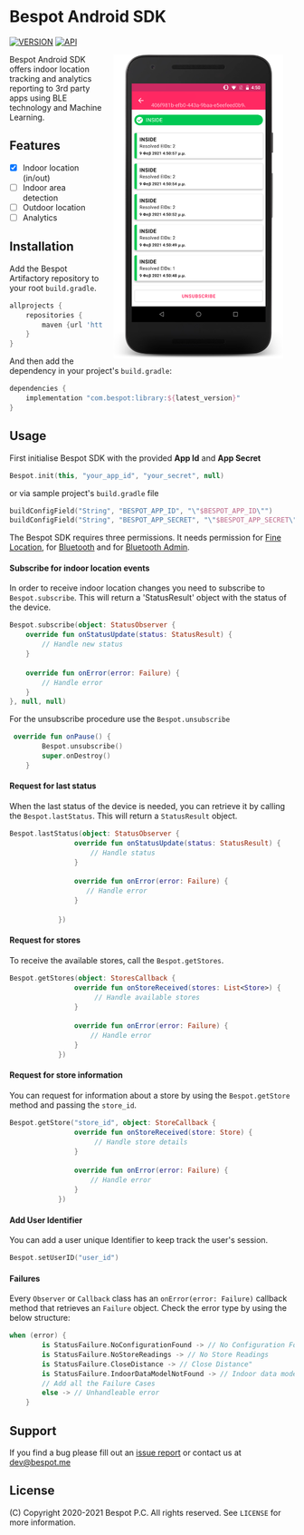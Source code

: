 # Bespot Android SDK

[![VERSION](https://img.shields.io/badge/VERSION-0.4.0-green)](#)
[![API](https://img.shields.io/badge/API-21%2B-brightgreen.svg?style=flat)](#)

<img src="screenshots/sample.png" width="300" align="right" hspace="20">

Bespot Android SDK offers indoor location tracking and analytics reporting to 3rd party apps using BLE technology and Machine Learning.

## Features

- [x] Indoor location (in/out)
- [ ] Indoor area detection
- [ ] Outdoor location
- [ ] Analytics

## Installation

Add the Bespot Artifactory repository to your root `build.gradle`.

```gradle
allprojects {
    repositories {
        maven {url 'https://bespot.jfrog.io/artifactory/bespot-sdk-android/'}
    }
}
```

And then add the dependency in your project's `build.gradle`:

```gradle
dependencies {
    implementation "com.bespot:library:${latest_version}"
}
```

## Usage

First initialise Bespot SDK with the provided **App Id** and **App Secret**
```kotlin
Bespot.init(this, "your_app_id", "your_secret", null)
```
or via sample project's `build.gradle` file
```kotlin
buildConfigField("String", "BESPOT_APP_ID", "\"$BESPOT_APP_ID\"")
buildConfigField("String", "BESPOT_APP_SECRET", "\"$BESPOT_APP_SECRET\"")
```

The Bespot SDK requires three permissions. It needs permission for [Fine Location](https://developer.android.com/reference/android/Manifest.permission#ACCESS_FINE_LOCATION), for [Bluetooth](https://developer.android.com/reference/android/Manifest.permission#BLUETOOTH) and for [Bluetooth Admin](https://developer.android.com/reference/android/Manifest.permission#BLUETOOTH_ADMIN).

#### Subscribe for indoor location events

In order to receive indoor location changes you need to subscribe to `Bespot.subscribe`. This will return a 'StatusResult' object with the status of the device.

```kotlin
Bespot.subscribe(object: StatusObserver {
    override fun onStatusUpdate(status: StatusResult) {
        // Handle new status
    }

    override fun onError(error: Failure) {
        // Handle error
    }
}, null, null)
```

For the unsubscribe procedure use the `Bespot.unsubscribe`

```kotlin
 override fun onPause() {
        Bespot.unsubscribe()
        super.onDestroy()
    }
```

#### Request for last status

When the last status of the device is needed, you can retrieve it by calling the `Bespot.lastStatus`. This will return a `StatusResult` object.

```kotlin
Bespot.lastStatus(object: StatusObserver {
                override fun onStatusUpdate(status: StatusResult) {
                    // Handle status
                }

                override fun onError(error: Failure) {
                   // Handle error
                }

            })
```

#### Request for stores

To receive the available stores, call the `Bespot.getStores`.

```kotlin
Bespot.getStores(object: StoresCallback {
                override fun onStoreReceived(stores: List<Store>) {
                     // Handle available stores
                }

                override fun onError(error: Failure) {
                    // Handle error
                }
            })
```

#### Request for store information

You can request for information about a store by using the `Bespot.getStore` method and passing the `store_id`.

```kotlin
Bespot.getStore("store_id", object: StoreCallback {
                override fun onStoreReceived(store: Store) {
                     // Handle store details
                }

                override fun onError(error: Failure) {
                    // Handle error
                }
            })
```

#### Add User Identifier

You can add a user unique Identifier to keep track the user's session.

```kotlin
Bespot.setUserID("user_id")
```

####  Failures

Every `Observer` or `Callback` class has an `onError(error: Failure)` callback method that retrieves an `Failure` object. 
Check the error type by using the below structure:

```kotlin
when (error) {
        is StatusFailure.NoConfigurationFound -> // No Configuration Found
        is StatusFailure.NoStoreReadings -> // No Store Readings
        is StatusFailure.CloseDistance -> // Close Distance"
        is StatusFailure.IndoorDataModelNotFound -> // Indoor data model Not found
        // Add all the Failure Cases
        else -> // Unhandleable error 
    }
```

## Support

If you find a bug please fill out an [issue report](https://gitlab.com/bespot/bespot-sdk-android-release/-/issues) or contact us at [dev@bespot.me](dev@bespot.me)

## License

(C) Copyright 2020-2021 Bespot P.C. All rights reserved. See `LICENSE` for more information.
